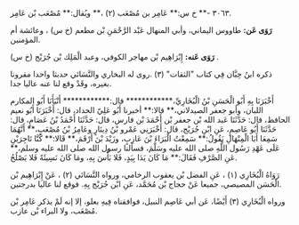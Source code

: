 ٣٠٦٣ -** خ س:** عَامِر بن مُصْعَب (٢) ،** ويُقال:** مُصْعَب بْن عَامِر.

**رَوَى عَن:** طاووس اليماني، وأبي المنهال عَبْد الرَّحْمَنِ بْن مطعم (خ س) ، وعائشة أم المؤمنين.

**رَوَى عَنه:** إِبْرَاهِيم بْن مهاجر الكوفي، وعبد الْمَلِك بْن جُرَيْج (خ س) .

ذكره ابنُ حِبَّان فِي كتاب "الثقات" (٣) .روى له البخاري والنَّسَائي حدبثا واحدا مقرونا بغيره، وقَدْ وقع لنا عنه عاليا جدا.

أَخْبَرَنَا بِهِ أَبُو الْحَسَنِ بْنُ الْبُخَارِيِّ،************ قال:************ أَنْبَأَنَا أَبُو المكارم اللبان، وأبو جعفر الصيدلاني،** قالا:** أخبرنا أَبُو عَلِيّ الحداد، قال: أَخْبَرَنَا أَبُو نعيم الحافظ، قال: حَدَّثَنَا عَبد الله بْن جعفر بْن أَحْمَدَ بْن فارس، قال: حَدَّثَنَا أَحْمَدُ بْنُ عَصَامٍ، قال: حَدَّثَنَا أَبُو عَاصِمٍ، عَنِ ابْنِ جُرَيْج، قال: أَخْبَرَنِي عَمْرو بْنُ دِينَارٍ وعَامِرُ بْنُ مُصْعَبٍ،** أَنَّهُمَا سَمِعَا أَبَا الْمِنْهَالِ يَقُولُ:** سَمِعْتُ الْبَرَاءَ بْنَ عَازِبٍ، وزَيْدَ بْنَ أَرْقَمَ،** قَالا:** كُنَّا تَاجِرَيْنِ عَلَى عَهْدِ رَسُول اللَّهِ صلى الله عليه وسَلَّمَ، فسألنا رسول الله صلى الله عليه وسلم،** عَنِ الصَّرْفِ فَقَالَ:** مَا كَانَ يَدَا بِيَدٍ، فَلا بَأْسَ بِهِ، ومَا كَانَ نَسِيئَةً فَلا يَصْلُحُ.

رَوَاهُ الْبُخَارِي (١) ، عَنِ الفضل بْن يعقوب الرخامي، ورواه النَّسَائي (٢) ، عَنْ إِبْرَاهِيم بْن الْحَسَن المصيصي، جميعا عَنْ حجاج بْن مُحَمَّد، عَنِ ابْن جُرَيْج بِهِ. فوقع لنا عاليا بدرجتين.

ورواه الْبُخَارِي (٣) أَيْضًا، عَن أبي عَاصِم النبيل، فوافقناه فِيهِ بعلو، إلا إنه لَمْ يذكر عَامِر بْن مُصْعَب، ولا البراء بْن عازب.